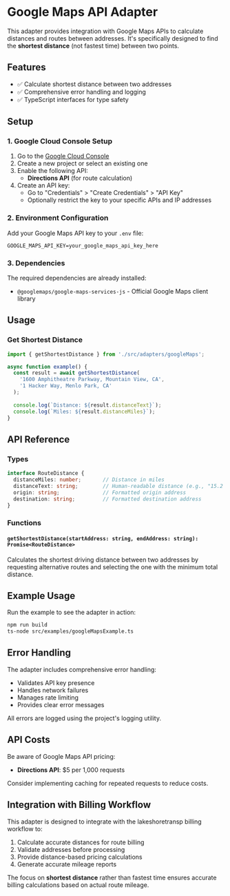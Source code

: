 # Google Maps API Adapter

This adapter provides integration with Google Maps APIs to calculate distances and routes between addresses. It's specifically designed to find the **shortest distance** (not fastest time) between two points.

## Features

- ✅ Calculate shortest distance between two addresses
- ✅ Comprehensive error handling and logging
- ✅ TypeScript interfaces for type safety

## Setup

### 1. Google Cloud Console Setup

1. Go to the [Google Cloud Console](https://console.cloud.google.com/)
2. Create a new project or select an existing one
3. Enable the following API:
   - **Directions API** (for route calculation)
4. Create an API key:
   - Go to "Credentials" > "Create Credentials" > "API Key"
   - Optionally restrict the key to your specific APIs and IP addresses

### 2. Environment Configuration

Add your Google Maps API key to your `.env` file:

```env
GOOGLE_MAPS_API_KEY=your_google_maps_api_key_here
```

### 3. Dependencies

The required dependencies are already installed:
- `@googlemaps/google-maps-services-js` - Official Google Maps client library

## Usage

### Get Shortest Distance

```typescript
import { getShortestDistance } from './src/adapters/googleMaps';

async function example() {
  const result = await getShortestDistance(
    '1600 Amphitheatre Parkway, Mountain View, CA',
    '1 Hacker Way, Menlo Park, CA'
  );
  
  console.log(`Distance: ${result.distanceText}`);
  console.log(`Miles: ${result.distanceMiles}`);
}
```

## API Reference

### Types

```typescript
interface RouteDistance {
  distanceMiles: number;       // Distance in miles
  distanceText: string;        // Human-readable distance (e.g., "15.2 miles")
  origin: string;              // Formatted origin address
  destination: string;         // Formatted destination address
}
```

### Functions

#### `getShortestDistance(startAddress: string, endAddress: string): Promise<RouteDistance>`

Calculates the shortest driving distance between two addresses by requesting alternative routes and selecting the one with the minimum total distance.

## Example Usage

Run the example to see the adapter in action:

```bash
npm run build
ts-node src/examples/googleMapsExample.ts
```

## Error Handling

The adapter includes comprehensive error handling:

- Validates API key presence
- Handles network failures
- Manages rate limiting
- Provides clear error messages

All errors are logged using the project's logging utility.

## API Costs

Be aware of Google Maps API pricing:
- **Directions API**: $5 per 1,000 requests

Consider implementing caching for repeated requests to reduce costs.

## Integration with Billing Workflow

This adapter is designed to integrate with the lakeshoretransp billing workflow to:

1. Calculate accurate distances for route billing
2. Validate addresses before processing
3. Provide distance-based pricing calculations
4. Generate accurate mileage reports

The focus on **shortest distance** rather than fastest time ensures accurate billing calculations based on actual route mileage.
